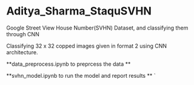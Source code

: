 # Aditya_Sharma_StaquSVHN
Google Street View House Number(SVHN) Dataset, and classifying them through CNN

Classifying 32 x 32 copped images given in format 2
using CNN architecture.

**data_preprocess.ipynb to preprcess the data **

**svhn_model.ipynb to run the model and report results ** `
